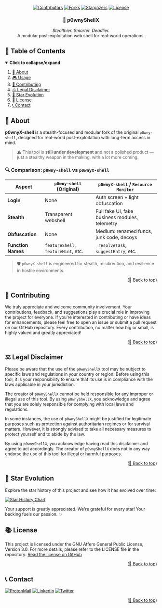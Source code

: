 <div id="top" align="center">

<!-- Shields Header -->
[![Contributors][contributors-shield]](https://github.com/franckferman/p0wnyShellX/graphs/contributors)
[![Forks][forks-shield]](https://github.com/franckferman/p0wnyShellX/network/members)
[![Stargazers][stars-shield]](https://github.com/franckferman/p0wnyShellX/stargazers)
[![License][license-shield]](https://github.com/franckferman/p0wnyShellX/blob/stable/LICENSE)

<!-- Title & Tagline -->
<h3 align="center">🐚 p0wnyShellX</h3>
<p align="center">
    <em>Stealthier. Smarter. Deadlier.</em>
    <br>
    A modular post-exploitation web shell for real-world operations.
</p>

</div>

## 📜 Table of Contents

<details open>
  <summary><strong>Click to collapse/expand</strong></summary>
  <ol>
    <li><a href="#-about">📖 About</a></li>
    <li><a href="#-usage">🎮 Usage</a></li>
    <li><a href="#-contributing">🤝 Contributing</a></li>
    <li><a href="#%EF%B8%8F-legal-disclaimer">⚖️ Legal Disclaimer</a></li>
    <li><a href="#-star-evolution">🌠 Star Evolution</a></li>
    <li><a href="#-license">📜 License</a></li>
    <li><a href="#-contact">📞 Contact</a></li>
  </ol>
</details>

## 📖 About

**p0wnyX-shell** is a stealth-focused and modular fork of the original `p0wny-shell`, designed for real-world post-exploitation with long-term access in mind.  

> ⚠️ This tool is **still under development** and not a polished product — just a stealthy weapon in the making, with a lot more coming.

### 🔍 Comparison: `p0wny-shell` vs `p0wnyX-shell`

| Aspect              | `p0wny-shell` (Original)              | `p0wnyX-shell` / `Resource Monitor`           |
|---------------------|----------------------------------------|-----------------------------------------------|
| **Login**           | None                                  | Auth screen + light obfuscation                |
| **Stealth**         | Transparent webshell                  | Full fake UI, fake business modules, telemetry |
| **Obfuscation**     | None                                  | Medium: renamed funcs, junk code, decoys      |
| **Function Names**  | `featureShell`, `featureHint`, etc.   | `_resolveTask`, `suggestEntry`, etc.          |

> 🛡️ `p0wnyX-shell` is engineered for stealth, misdirection, and resilience in hostile environments.

<p align="right">(<a href="#top">🔼 Back to top</a>)</p>

## 🤝 Contributing

We truly appreciate and welcome community involvement. Your contributions, feedback, and suggestions play a crucial role in improving the project for everyone. If you're interested in contributing or have ideas for enhancements, please feel free to open an issue or submit a pull request on our GitHub repository. Every contribution, no matter how big or small, is highly valued and greatly appreciated!

<p align="right">(<a href="#top">🔼 Back to top</a>)</p>

## ⚖️ Legal Disclaimer

Please be aware that the use of the `p0wnyShellX` tool may be subject to specific laws and regulations in your country or region. Before using this tool, it is your responsibility to ensure that its use is in compliance with the laws applicable in your jurisdiction.

The creator of `p0wnyShellX` cannot be held responsible for any improper or illegal use of this tool. By using `p0wnyShellX`, you acknowledge and agree that you are solely responsible for complying with local laws and regulations.

In some instances, the use of `p0wnyShellX` might be justified for legitimate purposes such as protection against authoritarian regimes or for survival matters. However, it is strongly advised to take all necessary measures to protect yourself and to abide by the law.

By using `p0wnyShellX`, you acknowledge having read this disclaimer and agree to act accordingly. The creator of `p0wnyShellX` does not in any way endorse the use of this tool for illegal or harmful purposes.

<p align="right">(<a href="#top">🔼 Back to top</a>)</p>

## 🌠 Star Evolution

Explore the star history of this project and see how it has evolved over time:

<a href="https://star-history.com/#franckferman/p0wnyShellX&Timeline">
  <picture>
    <source media="(prefers-color-scheme: dark)" srcset="https://api.star-history.com/svg?repos=franckferman/p0wnyShellX&type=Timeline&theme=dark" />
    <img alt="Star History Chart" src="https://api.star-history.com/svg?repos=franckferman/p0wnyShellX&type=Timeline" />
  </picture>
</a>

Your support is greatly appreciated. We're grateful for every star! Your backing fuels our passion. ✨

## 📚 License

This project is licensed under the GNU Affero General Public License, Version 3.0. For more details, please refer to the LICENSE file in the repository: [Read the license on GitHub](https://github.com/franckferman/p0wnyShellX/blob/stable/LICENSE)

<p align="right">(<a href="#top">🔼 Back to top</a>)</p>

## 📞 Contact

[![ProtonMail][protonmail-shield]](mailto:contact@franckferman.fr) 
[![LinkedIn][linkedin-shield]](https://www.linkedin.com/in/franckferman)
[![Twitter][twitter-shield]](https://www.twitter.com/franckferman)

<p align="right">(<a href="#top">🔼 Back to top</a>)</p>

<!-- MARKDOWN LINKS & IMAGES -->
<!-- https://www.markdownguide.org/basic-syntax/#reference-style-links -->
[contributors-shield]: https://img.shields.io/github/contributors/franckferman/p0wnyShellX.svg?style=for-the-badge
[contributors-url]: https://github.com/franckferman/p0wnyShellX/graphs/contributors
[forks-shield]: https://img.shields.io/github/forks/franckferman/p0wnyShellX.svg?style=for-the-badge
[forks-url]: https://github.com/franckferman/p0wnyShellX/network/members
[stars-shield]: https://img.shields.io/github/stars/franckferman/p0wnyShellX.svg?style=for-the-badge
[stars-url]: https://github.com/franckferman/p0wnyShellX/stargazers
[license-shield]: https://img.shields.io/github/license/franckferman/p0wnyShellX.svg?style=for-the-badge
[license-url]: https://github.com/franckferman/p0wnyShellX/blob/stable/LICENSE
[protonmail-shield]: https://img.shields.io/badge/ProtonMail-8B89CC?style=for-the-badge&logo=protonmail&logoColor=blueviolet
[linkedin-shield]: https://img.shields.io/badge/-LinkedIn-black.svg?style=for-the-badge&logo=linkedin&colorB=blue
[twitter-shield]: https://img.shields.io/badge/-Twitter-black.svg?style=for-the-badge&logo=twitter&colorB=blue
